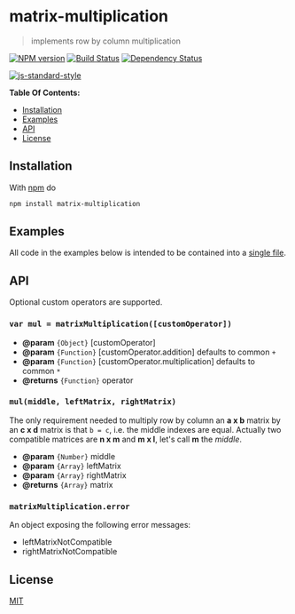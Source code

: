 # matrix-multiplication

> implements row by column multiplication

[![NPM version](https://badge.fury.io/js/matrix-multiplication.svg)](http://badge.fury.io/js/matrix-multiplication) [![Build Status](https://travis-ci.org/fibo/matrix-multiplication.svg?branch=master)](https://travis-ci.org/fibo/matrix-multiplication?branch=master) [![Dependency Status](https://gemnasium.com/fibo/matrix-multiplication.svg)](https://gemnasium.com/fibo/matrix-multiplication)

[![js-standard-style](https://cdn.rawgit.com/feross/standard/master/badge.svg)](https://github.com/feross/standard)

**Table Of Contents:**

* [Installation](#installation)
* [Examples](#examples)
* [API](#api)
* [License](#license)

## Installation

With [npm](https://npmjs.org/) do

```bash
npm install matrix-multiplication
```

## Examples

All code in the examples below is intended to be contained into a [single file](https://github.com/fibo/matrix-multiplication/blob/master/test.js).

## API

Optional custom operators are supported.

### `var mul = matrixMultiplication([customOperator])`

* **@param** `{Object}` [customOperator]
* **@param** `{Function}` [customOperator.addition] defaults to common `+`
* **@param** `{Function}` [customOperator.multiplication] defaults to common `*`
* **@returns** `{Function}` operator

### `mul(middle, leftMatrix, rightMatrix)`

The only requirement needed to multiply row by column an **a x b** matrix by
an **c x d** matrix is that `b = c`, i.e. the middle indexes are equal.
Actually two compatible matrices are **n x m** and **m x l**, let's call **m** the *middle*.

* **@param** `{Number}` middle
* **@param** `{Array}` leftMatrix
* **@param** `{Array}` rightMatrix
* **@returns** `{Array}` matrix

### `matrixMultiplication.error`

An object exposing the following error messages:

* leftMatrixNotCompatible
* rightMatrixNotCompatible

## License

[MIT](http://g14n.info/mit-license/)
